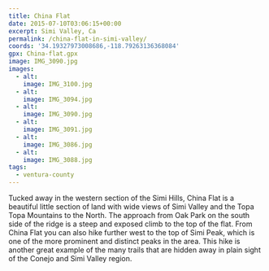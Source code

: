 ```yaml
---
title: China Flat
date: 2015-07-10T03:06:15+00:00
excerpt: Simi Valley, Ca
permalink: /china-flat-in-simi-valley/
coords: '34.19327973008686,-118.79263136368084'
gpx: China-flat.gpx
image: IMG_3090.jpg
images:
  - alt: 
    image: IMG_3100.jpg
  - alt: 
    image: IMG_3094.jpg
  - alt: 
    image: IMG_3090.jpg
  - alt: 
    image: IMG_3091.jpg
  - alt: 
    image: IMG_3086.jpg
  - alt: 
    image: IMG_3088.jpg
tags:
  - ventura-county
---
```

Tucked away in the western section of the Simi Hills, China Flat is a beautiful little section of land with wide views of Simi Valley and the Topa Topa Mountains to the North. The approach from Oak Park on the south side of the ridge is a steep and exposed climb to the top of the flat. From China Flat you can also hike further west to the top of Simi Peak, which is one of the more prominent and distinct peaks in the area. This hike is another great example of the many trails that are hidden away in plain sight of the Conejo and Simi Valley region.



